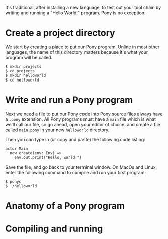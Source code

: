 It's traditional, after installing a new language, to test out your tool chain by writing and running a "Hello World!" program.  Pony is no exception. 

# Create a project directory
We start by creating a place to put our Pony program.  Unline in most other languages, the name of this directory matters because it's what your program will be called.

    $ mkdir projects
    $ cd projects
    $ mkdir helloworld
    $ cd helloworld

# Write and run a Pony program
Next we need a file to put our Pony code into Pony source files always have a ```.pony``` extension. All Pony programs must have a ```main``` file which is what we'll call our file, so go ahead, open your editor of choice, and create a file called ```main.pony``` in your new ```helloworld``` directory.

Then you can type in (or copy and paste) the following code listing:

    actor Main
      new create(env: Env) =>
        env.out.print("Hello, world!")
        
Save the file, and go back to your terminal window. On MacOs and Linux, enter the following command to compile and run your first program:

    $ ponyc
    $ ./helloworld
    


# Anatomy of a Pony program

# Compiling and running
